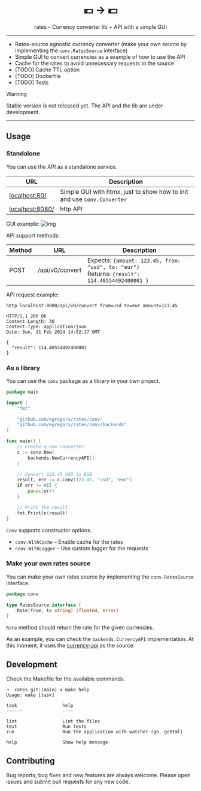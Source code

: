 <div align="center">
    <h1>💶 → 💵</h1>
rates – Currency converter lib + API with a simple GUI
</div>

---

* Rates-source agnostic currency converter (make your own source by implementing the `conv.RatesSource` interface)
* Simple GUI to convert currencies as a example of how to use the API
* Cache for the rates to avoid unnecessary requests to the source
* [TODO] Cache TTL option
* [TODO] Dockerfile
* [TODO] Tests

> [!WARNING]  
> Stable version is not released yet. The API and the lib are under development.

---

## Usage

### Standalone

You can use the API as a standalone service.

| URL                                | Description                                                             |
|------------------------------------|-------------------------------------------------------------------------|
| [localhost:80/](localhost:80/)     | Simple GUI with htmx, just to show how to init and use `conv.Converter` |
| [localhost:8080/](localhost:8080/) | http API                                                                |

GUI example:
![img](https://github.com/egregors/rates/assets/2153895/ddff6b77-175a-48bc-828d-c25933cf6921)

API support methods:

| Method | URL             | Description                                                                                        |
|--------|-----------------|----------------------------------------------------------------------------------------------------|
| POST   | /api/v0/convert | Expects: `{amount: 123.45, from: "usd", to: "eur"}`<br/> Returns: `{result": 114.48554492400001 }` |

API request example:

```shell
http localhost:8080/api/v0/convert from=usd to=eur amount=123.45

HTTP/1.1 200 OK
Content-Length: 30
Content-Type: application/json
Date: Sun, 11 Feb 2024 14:02:17 GMT

{
  "result": 114.48554492400001
}
```

### As a library

You can use the `conv` package as a library in your own project.

```go
package main

import (
	"fmt"

	"github.com/egregors/rates/conv"
	"github.com/egregors/rates/conv/backends"
)

func main() {
	// Create a new converter
	c := conv.New(
		backends.NewCurrencyAPI(),
	)

	// Convert 123.45 USD to EUR
	result, err := c.Conv(123.45, "usd", "eur")
	if err != nil {
		panic(err)
	}

	// Print the result
	fmt.Println(result)
}

```

`Conv` supports constructor options.

* `conv.WithCache` – Enable cache for the rates
* `conv.WithLogger` – Use custom logger for the requests

### Make your own rates source

You can make your own rates source by implementing the `conv.RatesSource` interface.

```go
package conv

type RatesSource interface {
	Rate(from, to string) (float64, error)
}

```

`Rate` method should return the rate for the given currencies.

As an example, you can check the `backends.CurrencyAPI` implementation.
At this moment, it uses the [currency-api](https://github.com/fawazahmed0/currency-api) as the source.

## Development

Check the Makefile for the available commands.

```shell
➜  rates git:(main) ✗ make help
Usage: make [task]

task                 help
------               ----
                     
lint                 Lint the files
test                 Run tests
run                  Run the application with watcher (go, gohtml)
                     
help                 Show help message
```

## Contributing

Bug reports, bug fixes and new features are always welcome.
Please open issues and submit pull requests for any new code.
